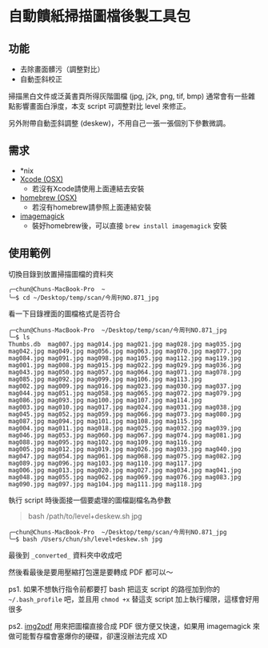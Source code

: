 自動饋紙掃描圖檔後製工具包
================
功能
---
- 去除畫面髒污（調整對比）
- 自動歪斜校正
 
掃描黑白文件或泛黃書頁所得灰階圖檔 (jpg, j2k, png, tif, bmp) 通常會有一些雜點影響畫面白淨度，本支 script 可調整對比 level 來修正。

另外附帶自動歪斜調整 (deskew)，不用自己一張一張個別下參數微調。

需求
---
- *nix
- [Xcode (OSX)](https://itunes.apple.com/tw/app/xcode/id497799835?l=zh&mt=12)
  - 若沒有Xcode請使用上面連結去安裝
- [homebrew (OSX)](http://www.google.com/url?sa=t&rct=j&q=&esrc=s&source=web&cd=1&cad=rja&ved=0CCcQFjAA&url=http%3A%2F%2Fbrew.sh%2F&ei=Q84RU52vFobHkgXl3IHgDg&usg=AFQjCNGLUOz5EjUaUIBeG_KyoJbs--3CYw)
  - 若沒有homebrew請參照上面連結安裝
- [imagemagick](http://www.google.com.tw/url?sa=t&rct=j&q=&esrc=s&source=web&cd=1&cad=rja&ved=0CCsQFjAA&url=http%3A%2F%2Fwww.imagemagick.org%2F&ei=Hs4RU7CpLMislAX2loHADw&usg=AFQjCNEj86ZXrN6Iqx9rZ73Ad4L4ypmDtQ&bvm=bv.62286460,d.dGI)
  - 裝好homebrew後，可以直接 ```brew install imagemagick``` 安裝

使用範例
-------

切換目錄到放置掃描圖檔的資料夾

```
╭─chun@Chuns-MacBook-Pro  ~
╰─$ cd ~/Desktop/temp/scan/今周刊NO.871_jpg
```

看一下目錄裡面的圖檔格式是否符合

```
╭─chun@Chuns-MacBook-Pro  ~/Desktop/temp/scan/今周刊NO.871_jpg
╰─$ ls
Thumbs.db  mag007.jpg mag014.jpg mag021.jpg mag028.jpg mag035.jpg mag042.jpg mag049.jpg mag056.jpg mag063.jpg mag070.jpg mag077.jpg mag084.jpg mag091.jpg mag098.jpg mag105.jpg mag112.jpg mag119.jpg
mag001.jpg mag008.jpg mag015.jpg mag022.jpg mag029.jpg mag036.jpg mag043.jpg mag050.jpg mag057.jpg mag064.jpg mag071.jpg mag078.jpg mag085.jpg mag092.jpg mag099.jpg mag106.jpg mag113.jpg
mag002.jpg mag009.jpg mag016.jpg mag023.jpg mag030.jpg mag037.jpg mag044.jpg mag051.jpg mag058.jpg mag065.jpg mag072.jpg mag079.jpg mag086.jpg mag093.jpg mag100.jpg mag107.jpg mag114.jpg
mag003.jpg mag010.jpg mag017.jpg mag024.jpg mag031.jpg mag038.jpg mag045.jpg mag052.jpg mag059.jpg mag066.jpg mag073.jpg mag080.jpg mag087.jpg mag094.jpg mag101.jpg mag108.jpg mag115.jpg
mag004.jpg mag011.jpg mag018.jpg mag025.jpg mag032.jpg mag039.jpg mag046.jpg mag053.jpg mag060.jpg mag067.jpg mag074.jpg mag081.jpg mag088.jpg mag095.jpg mag102.jpg mag109.jpg mag116.jpg
mag005.jpg mag012.jpg mag019.jpg mag026.jpg mag033.jpg mag040.jpg mag047.jpg mag054.jpg mag061.jpg mag068.jpg mag075.jpg mag082.jpg mag089.jpg mag096.jpg mag103.jpg mag110.jpg mag117.jpg
mag006.jpg mag013.jpg mag020.jpg mag027.jpg mag034.jpg mag041.jpg mag048.jpg mag055.jpg mag062.jpg mag069.jpg mag076.jpg mag083.jpg mag090.jpg mag097.jpg mag104.jpg mag111.jpg mag118.jpg
```

執行 script 時後面接一個要處理的圖檔副檔名為參數
> bash /path/to/level+deskew.sh jpg

```
╭─chun@Chuns-MacBook-Pro  ~/Desktop/temp/scan/今周刊NO.871_jpg
╰─$ bash /Users/chun/sh/level+deskew.sh jpg
```

最後到 ```_converted_``` 資料夾中收成吧

然後看最後是要用壓縮打包還是要轉成 PDF 都可以～

ps1. 如果不想執行指令前都要打 bash 把這支 script 的路徑加到你的 ```~/.bash_profile``` 吧，並且用 ```chmod +x``` 替這支 script 加上執行權限，這樣會好用很多


ps2. [img2pdf](https://github.com/josch/img2pdf) 用來把圖檔直接合成 PDF 很方便又快速，如果用 imagemagick 來做可能暫存檔會塞爆你的硬碟，卻還沒辦法完成 XD